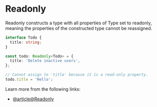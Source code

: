 # Readonly

Readonly constructs a type with all properties of Type set to readonly, meaning the properties of the constructed type cannot be reassigned.

```typescript
interface Todo {
  title: string;
}

const todo: Readonly<Todo> = {
  title: 'Delete inactive users',
};

// Cannot assign to 'title' because it is a read-only property.
todo.title = 'Hello';
```

Learn more from the following links:

- [@article@Readonly<Type>](https://www.typescriptlang.org/docs/handbook/utility-types.html#readonlytype)
